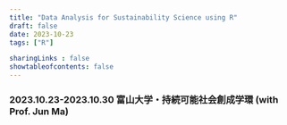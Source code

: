```yaml
---
title: "Data Analysis for Sustainability Science using R"
draft: false
date: 2023-10-23
tags: ["R"]

sharingLinks : false
showtableofcontents: false
---
```


### 2023.10.23-2023.10.30 富山大学・持続可能社会創成学環 (with Prof. Jun Ma)



